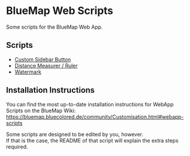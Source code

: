 # BlueMap Web Scripts
Some scripts for the BlueMap Web App.

## Scripts
- [Custom Sidebar Button](custom-sidebar-button)
- [Distance Measurer / Ruler](distance-measurer)
- [Watermark](watermark)

## Installation Instructions
You can find the most up-to-date installation instructions for WebApp Scripts on the BlueMap Wiki:
https://bluemap.bluecolored.de/community/Customisation.html#webapp-scripts

Some scripts are designed to be edited by you, however.\
If that is the case, the README of that script will explain the extra steps required.
